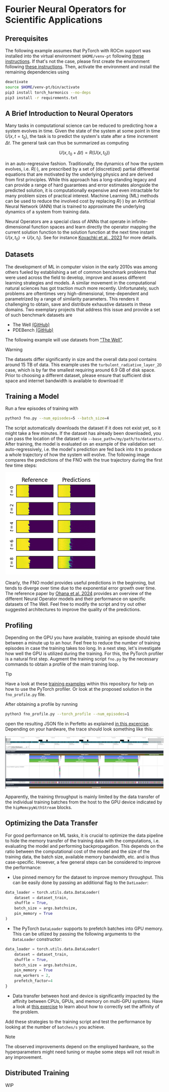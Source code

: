 # Fourier Neural Operators for Scientific Applications

## Prerequisites
The following example assumes that PyTorch with ROCm support was installed into the virtual environment `$HOME/venv-pt` following [these instructions](https://github.com/marikurz-amd/HPCTrainingExamples-Test/tree/main/MLExamples).
If that's not the case, please first create the environment following [these instructions](https://github.com/marikurz-amd/HPCTrainingExamples-Test/tree/main/MLExamples).
Then, activate the environment and install the remaining dependencies using
```bash
deactivate
source $HOME/venv-pt/bin/activate
pip3 install torch_harmonics --no-deps
pip3 install -r requirements.txt
```

## A Brief Introduction to Neural Operators
Many tasks in computational science can be reduced to predicting how a system evolves in time.
Given the state of the system at some point in time $U(x,t=t_0)$, the task is to predict the system's state after a time increment $\Delta t$.
The general task can thus be summarized as computing
```math
U(x,t_0+\Delta t) = R\left(U(x,t_0)\right)
```
in an auto-regressive fashion.
Traditionally, the dynamics of how the system evolves, i.e. $R(\cdot)$, are prescribed by a set of (discretized) partial differential equations that are motivated by the underlying physics and are derived from first principles.
While this approach has a long-standing legacy and can provide a range of hard guarantees and error estimates alongside the predicted solution, it is computationally expensive and even intractable for many problem sizes of practical interest.
Machine Learning (ML) methods can be used to reduce the involved cost by replacing $R(\cdot)$ by an Artificial Neural Network (ANN) that is trained to approximate the underlying dynamics of a system from training data.

Neural Operators are a special class of ANNs that operate in infinite-dimensional function spaces and learn directly the operator mapping the current solution function to the solution function at the next time instant $U(x,t_0) \rightarrow U(x,t_1)$.
See for instance [Kovachki et al., 2023](https://www.jmlr.org/papers/volume24/21-1524/21-1524.pdf) for more details.

## Datasets
The development of ML in computer vision in the early 2010s was among others fueled by establishing a set of common benchmark problems that were used across the field to develop, improve and assess different learning strategies and models.
A similar movement in the computational natural sciences has got traction much more recently.
Unfortunately, such problems are oftentimes very high-dimensional, time-dependent and parametrized by a range of similarity parameters.
This renders it challenging to obtain, save and distribute exhaustive datasets in these domains.
Two exemplary projects that address this issue and provide a set of such benchmark datasets are
- The Well [(GitHub)](https://github.com/PolymathicAI/the_well)
- PDEBench [(GitHub)](https://github.com/pdebench/PDEBench)

The following example will use datasets from ["The Well"](https://github.com/PolymathicAI/the_well).

> [!WARNING]
> The datasets differ significantly in size and the overall data pool contains around 15 TB of data.
> This example uses the `turbulent_radiative_layer_2D` case, which is by far the smallest requiring around 6.9 GB of disk space.
> Prior to choosing a different dataset, please ensure that sufficient disk space and internet bandwidth is available to download it!

## Training a Model
Run a few episodes of training with
```bash
python3 fno.py --num_episodes=5 --batch_size=4
```
The script automatically downloads the dataset if it does not exist yet, so it might take a few minutes.
If the dataset has already been downloaded, you can pass the location of the dataset via `--base_path=/my/path/to/datasets/`. 
After training, the model is evaluated on an example of the validation set auto-regressively, i.e. the model's prediction are fed back into it to produce a whole trajectory of how the system will evolve.
The following image compares the predictions of the FNO with the true trajectory during the first few time steps:

![Comparisons of the reference data and model predictions for an entire time-series.](images/FNO_predictions.png)

Clearly, the FNO model provides useful predictions in the beginning, but tends to diverge over time due to the exponential error growth over time.
The reference paper by [Ohana et al. 2024](https://proceedings.neurips.cc/paper_files/paper/2024/file/4f9a5acd91ac76569f2fe291b1f4772b-Paper-Datasets_and_Benchmarks_Track.pdf) provides an overview of the different Neural Operator models and their performance on specific datasets of The Well.
Feel free to modify the script and try out other suggested architectures to improve the quality of the predictions.

## Profiling
Depending on the GPU you have available, training an episode should take between a minute up to an hour.
Feel free to reduce the number of training episodes in case the training takes too long.
In a next step, let's investigate how well the GPU is utilized during the training.
For this, the PyTorch profiler is a natural first step.
Augment the training script `fno.py` by the necessary commands to obtain a profile of the main training loop.

> [!TIP]
> Have a look at these [training examples](https://github.com/amd/HPCTrainingExamples/tree/main/MLExamples/PyTorch_Profiling) within this repository for help on how to use the PyTorch profiler.
> Or look at the proposed solution in the `fno_profile.py` file.

After obtaining a profile by running
````bash
python3 fno_profile.py --torch_profile --num_episodes=1
````
open the resulting JSON file in Perfetto as explained [in this excercise](ttps://github.com/amd/HPCTrainingExamples/tree/main/MLExamples/PyTorch_Profiling/torch-profiler).
Depending on your hardware, the trace should look something like this:

![Screenshot of profile output of the model training opened in Perfetto.](images/FNO_profile.jpg)

Apparently, the training throughput is mainly limited by the data transfer of the individual training batches from the host to the GPU device indicated by the `hipMemcpyWithStream` blocks.

## Optimizing the Data Transfer
For good performance on ML tasks, it is crucial to optimize the data pipeline to hide the memory transfer of the training data with the computations, i.e. evaluating the model and performing backpropagation.
This depends on the ratio between the computational cost of the model and the size of the training data, the batch size, available memory bandwidth, etc. and is thus case-specific.
However, a few general steps can be considered to improve the performance:
- Use pinned memory for the dataset to improve memory throughput.
  This can be easily done by passing an additional flag to the `DatLoader`:
```python
data_loader = torch.utils.data.DataLoader(
    dataset = dataset_train,
    shuffle = True,
    batch_size = args.batchsize,
    pin_memory = True
)
``` 
- The PyTorch `DataLoader` supports to prefetch batches into GPU memory.
  This can be utlized by passing the following arguments to the `DataLoader` constructor:
```python
data_loader = torch.utils.data.DataLoader(
    dataset = dataset_train,
    shuffle = True,
    batch_size = args.batchsize,
    pin_memory = True
    num_workers = 2,
    prefetch_factor=4
}
```
- Data transfer between host and device is significantly impacted by the affinity between CPUs, GPUs, and memory on multi-GPU systems.
  Have a look at [this exercise](https://github.com/amd/HPCTrainingExamples/tree/main/Affinity) to learn about how to correctly set the affinity of the problem.

Add these strategies to the training script and test the performance by looking at the number of `batches/s` you achieve.
> [!NOTE]
> The observed improvements depend on the employed hardware, so the hyperparameters might need tuning or maybe some steps will not result in any improvement.

## Distributed Training
WIP
